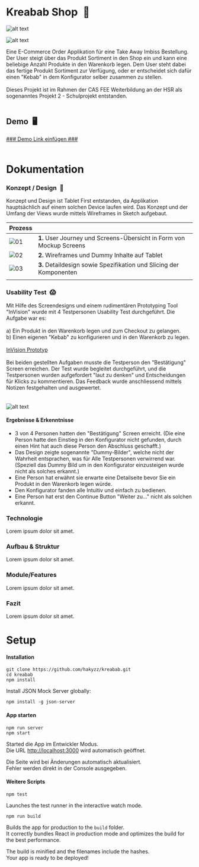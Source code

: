 # Kreabab Shop&ensp;:burrito:

![alt text](https://i.imgur.com/cCC3Fuf.png "Kreabab")

![alt text](https://i.imgur.com/INmeWKZ.jpg "Kreabab")

Eine E-Commerce Order Applikation für eine Take Away Imbiss Bestellung.<br>
Der User steigt über das Produkt Sortiment in den Shop ein und kann eine beliebige Anzahl Produkte in den Warenkorb legen. Dem User steht dabei das fertige Produkt Sortiment zur Verfügung, oder er entscheidet sich dafür einen "Kebab" in dem Konfigurator selber zusammen zu stellen.<br>
<br>
Dieses Projekt ist im Rahmen der CAS FEE Weiterbildung an der HSR als sogenanntes Projekt 2 - Schulprojekt entstanden.
<br>
<br>
## Demo&ensp;:desktop_computer:
[### Demo Link einfügen ###](https://www.google.com)
<br>
<br>


# Dokumentation
### Konzept / Design&ensp;:art:

Konzept und Design ist Tablet First entstanden, da Applikation hauptsächlich auf einem solchen Device laufen wird. Das Konzept und der Umfang der Views wurde mittels Wireframes in Sketch aufgebaut.


| Prozess  | &nbsp; |
| :--- | :--- |
| ![](https://i.imgur.com/QfAQZ5h.jpg "01") | **1.** User Journey und Screens-Übersicht in Form von Mockup Screens |
| ![](https://i.imgur.com/ImXHbdF.jpg "02") | **2.** Wireframes und Dummy Inhalte auf Tablet |
| ![](https://i.imgur.com/UKs5EPD.jpg "03") | **3.** Detaildesign sowie Spezifikation und Slicing der Komponenten |
|  |  |

### Usability Test&ensp;:scream:

Mit Hilfe des Screendesigns und einem rudimentären Prototyping Tool "InVision" wurde mit 4 Testpersonen Usability Test durchgeführt. Die Aufgabe war es:<br><br>
a) Ein Produkt in den Warenkorb legen und zum Checkout zu gelangen.<br>
b) Einen eigenen "Kebab" zu konfigurieren und in den Warenkorb zu legen.
<br><br>
[InVision Prototyp](https://invis.io/3VDD28R8E)
<br>
<br>
Bei beiden gestellten Aufgaben musste die Testperson den "Bestätigung" Screen erreichen. Der Test wurde begleitet durchgeführt, und die Testpersonen wurden aufgefordert "laut zu denken" und Entscheidungen für Klicks zu kommentieren. Das Feedback wurde anschliessend mittels Notizen festgehalten und ausgewertet.
<br><br><br>
![alt text](https://i.imgur.com/XWWl7eM.jpg "Kreabab")
<br>
#### Ergebnisse & Erkenntnisse
- 3 von 4 Personen hatten den "Bestätigung" Screen erreicht. (Die eine Person hatte den Einstieg in den Konfigurator nicht gefunden, durch einen Hint hat auch diese Person den Abschluss geschafft.)
- Das Design zeigte sogenannte "Dummy-Bilder", welche nicht der Wahrheit entsprachen, was für Alle Testpersonen verwirrend war. (Speziell das Dummy Bild um in den Konfigurator einzusteigen wurde nicht als solches erkannt.)
- Eine Person hat erwähnt sie erwarte eine Detailseite bevor Sie ein Produkt in den Warenkorb legen würde.
- Den Konfigurator fanden alle Intuitiv und einfach zu bedienen.
- Eine Person hat erst den Continue Button "Weiter zu…" nicht als solchen erkannt.


### Technologie

Lorem ipsum dolor sit amet.

### Aufbau & Struktur

Lorem ipsum dolor sit amet.

### Module/Features

Lorem ipsum dolor sit amet.

### Fazit

Lorem ipsum dolor sit amet.


# Setup
#### Installation

```
git clone https://github.com/hakyzz/kreabab.git
cd kreabab
npm install
```

Install JSON Mock Server globally:
```
npm install -g json-server
```

#### App starten

```
npm run server
npm start
```

Started die App im Entwickler Modus.<br>
Die URL [http://localhost:3000](http://localhost:3000) wird automatisch geöffnet.

Die Seite wird bei Änderungen automatisch aktualisiert.<br>
Fehler werden direkt in der Console ausgegeben.

#### Weitere Scripts

`npm test`

Launches the test runner in the interactive watch mode.

`npm run build`

Builds the app for production to the `build` folder.<br>
It correctly bundles React in production mode and optimizes the build for the best performance.

The build is minified and the filenames include the hashes.<br>
Your app is ready to be deployed!
